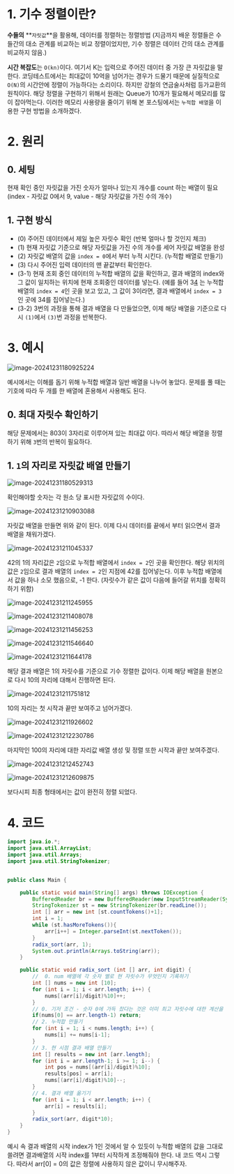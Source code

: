 # 1. 기수 정렬이란? 

**수들의** **`자릿값`**을 활용해, 데이터를 정렬하는 정렬방법
(지금까지 배운 정렬들은 수 들간의 대소 관계를 비교하는 비교 정렬이었지만, 기수 정렬은 데이터 간의 대소 관계를 비교하지 않음.)

**시간 복잡도**는 `O(kn)`이다. 여기서 K는 입력으로 주어진 데이터 중 가장 큰 자릿값을 말한다. 코딩테스트에서는 최대값이 10억을 넘어가는 경우가 드물기 때문에 실질적으로 `O(N)`의 시간안에 정렬이 가능하다는 소리이다. 
하지만 강철의 연금술사처럼 등가교환의 원칙이다. 해당 정렬을 구현하기 위해서 원래는 Queue가 10개가 필요해서 메모리를 많이 잡아먹는다. 이러한 메모리 사용량을 줄이기 위해 본 포스팅에서는 `누적합 배열`을 이용한 구현 방법을 소개하겠다.

# 2. 원리

## 0. 세팅

현재 확인 중인 자릿값을 가진 숫자가 얼마나 있는지 개수를 count 하는 배열이 필요
(index - 자릿값 0에서 9, value - 해당 자릿값을 가진 수의 개수)

## 1. 구현 방식

- (0) 주어진 데이터에서 제일 높은 자릿수 확인 (반복 얼마나 할 것인지 체크)
- (1) 현재 자릿값 기준으로 해당 자릿값을 가진 수의 개수를 세어 자릿값 배열을 완성 
- (2) 자릿값 배열의 값을 `index = 0`에서 부터 누적 시킨다. (누적합 배열로 만들기)
- (3) 다시 주어진 입력 데이터의 맨 끝값부터 확인한다.
- (3-1) 현재 조회 중인 데이터의 누적합 배열의 값을 확인하고, 결과 배열의 index와 그 값이 일치하는 위치에 현재 조회중인 데이터를 넣는다. 
  (예를 들어 3<u>4</u> 는 누적합 배열의 `index = 4`인 곳을 보고 있고, 그 값이 3이라면, 결과 배열에서 `index = 3`인 곳에 34를 집어넣는다.)
- (3-2) 3번의 과정을 통해 결과 배열을 다 만들었으면, 이제 해당 배열을 기준으로 다시 `(1)`에서 `(3)`번 과정을 반복한다.

# 3. 예시

![image-20241231180925224](../../../../Documents/GitHub/dalcheonroadhead-github-blog/dalcheonroadhead.github.io/images/019_기수_정렬/image-20241231180925224.png)

예시에서는 이해를 돕기 위해 누적합 배열과 일반 배열을 나누어 놓았다. 문제를 풀 때는 기호에 따라 두 개를 한 배열에 혼용해서 사용해도 된다.

## 0. 최대 자릿수 확인하기

해당 문제에서는 803이 3자리로 이루어져 있는 최대값 이다. 따라서 해당 배열을 정렬하기 위해 `3`번의 반복이 필요하다.

## 1. `1`의 자리로 자릿값 배열 만들기

![image-20241231180529313](../../../../Documents/GitHub/dalcheonroadhead-github-blog/dalcheonroadhead.github.io/images/019_기수_정렬/image-20241231180529313.png)

확인해야할 숫자는 각 원소 당 표시한 자릿값의 수이다.

![image-20241231210903088](../../../../Documents/GitHub/dalcheonroadhead-github-blog/dalcheonroadhead.github.io/images/019_기수_정렬/image-20241231210903088.png)

자릿값 배열을 만들면 위와 같이 된다. 이제 다시 데이터를 끝에서 부터 읽으면서 결과 배열을 채워가겠다.

![image-20241231211045337](../../../../Documents/GitHub/dalcheonroadhead-github-blog/dalcheonroadhead.github.io/images/019_기수_정렬/image-20241231211045337.png)

42의 1의 자리값은 `2`임으로 누적합 배열에서 `index = 2`인 곳을 확인한다. 해당 위치의 값은 `2`임으로 결과 배열의 `index = 2`인 지점에 42를 집어넣는다. 이후 누적합 배열에서 값을 하나 소모 했음으로, -1 한다. (자릿수가 같은 값이 다음에 들어갈 위치를 정확히 하기 위함)

![image-20241231211245955](../../../../Documents/GitHub/dalcheonroadhead-github-blog/dalcheonroadhead.github.io/images/019_기수_정렬/image-20241231211245955.png)

![image-20241231211408078](../../../../Documents/GitHub/dalcheonroadhead-github-blog/dalcheonroadhead.github.io/images/019_기수_정렬/image-20241231211408078.png)

![image-20241231211456253](../../../../Documents/GitHub/dalcheonroadhead-github-blog/dalcheonroadhead.github.io/images/019_기수_정렬/image-20241231211456253.png)

![image-20241231211546640](../../../../Documents/GitHub/dalcheonroadhead-github-blog/dalcheonroadhead.github.io/images/019_기수_정렬/image-20241231211546640.png)

![image-20241231211644178](../../../../Documents/GitHub/dalcheonroadhead-github-blog/dalcheonroadhead.github.io/images/019_기수_정렬/image-20241231211644178.png)

해당 결과 배열은 1의 자릿수를 기준으로 기수 정렬한 값이다. 이제 해당 배열을 원본으로 다시 10의 자리에 대해서 진행하면 된다.

![image-20241231211751812](../../../../Documents/GitHub/dalcheonroadhead-github-blog/dalcheonroadhead.github.io/images/019_기수_정렬/image-20241231211751812.png)

10의 자리는 첫 시작과 끝만 보여주고 넘어가겠다.

![image-20241231211926602](../../../../Documents/GitHub/dalcheonroadhead-github-blog/dalcheonroadhead.github.io/images/019_기수_정렬/image-20241231211926602.png)

![image-20241231212230786](../../../../Documents/GitHub/dalcheonroadhead-github-blog/dalcheonroadhead.github.io/images/019_기수_정렬/image-20241231212230786.png)

마지막인 100의 자리에 대한 자리값 배열 생성 및 정렬 또한 시작과 끝만 보여주겠다.

![image-20241231212452743](../../../../Documents/GitHub/dalcheonroadhead-github-blog/dalcheonroadhead.github.io/images/019_기수_정렬/image-20241231212452743.png)

![image-20241231212609875](../../../../Documents/GitHub/dalcheonroadhead-github-blog/dalcheonroadhead.github.io/images/019_기수_정렬/image-20241231212609875.png)

보다시피 최종 형태에서는 값이 완전히 정렬 되었다. 

# 4. 코드

```java
import java.io.*;
import java.util.ArrayList;
import java.util.Arrays;
import java.util.StringTokenizer;


public class Main {

    public static void main(String[] args) throws IOException {
        BufferedReader br = new BufferedReader(new InputStreamReader(System.in));
        StringTokenizer st = new StringTokenizer(br.readLine());
        int [] arr = new int [st.countTokens()+1];
        int i = 1;
        while (st.hasMoreTokens()){
            arr[i++] = Integer.parseInt(st.nextToken());
        }
        radix_sort(arr, 1);
        System.out.println(Arrays.toString(arr));
    }

    public static void radix_sort (int [] arr, int digit) {
        //  0. num 배열에 각 숫자 별로 현 자릿수가 무엇인지 기록하기
        int [] nums = new int [10];
        for (int i = 1; i < arr.length; i++) {
            nums[(arr[i]/digit)%10]++;
        }
        // 0. 기저 조건 - 숫자 0에 가득 찼다는 것은 이미 최고 자릿수에 대한 계산을 넘어섰다는 것
        if(nums[0] == arr.length-1) return;
        // 2. 누적합 만들기
        for (int i = 1; i < nums.length; i++) {
            nums[i] += nums[i-1];
        }
        // 3. 현 시점 결과 배열 만들기
        int [] results = new int [arr.length];
        for (int i = arr.length-1; i >= 1; i--) {
            int pos = nums[(arr[i]/digit)%10];
            results[pos] = arr[i];
            nums[(arr[i]/digit)%10]--;
        }
        // 4. 결과 배열 옮기기
        for (int i = 1; i < arr.length; i++) {
            arr[i] = results[i];
        }
        radix_sort(arr, digit*10);
    }
}
```

예시 속 결과 배열의 시작 index가 1인 것에서 알 수 있듯이 누적합 배열의 값을 그대로 쓸려면 결과배열의 시작 index를 1부터 시작하게 조정해줘야 한다. 내 코드 역시 그렇다. 따라서 arr[0] = 0의 값은 정렬에 사용하지 않은 값이니 무시해주자.